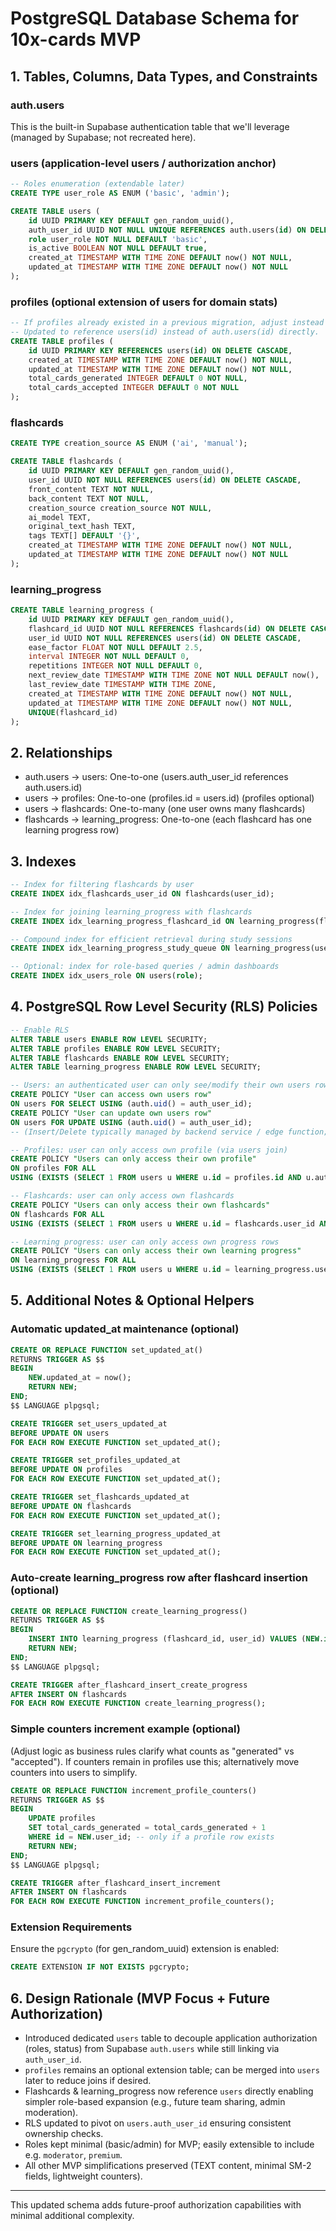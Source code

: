 # PostgreSQL Database Schema for 10x-cards MVP

## 1. Tables, Columns, Data Types, and Constraints

### auth.users
This is the built-in Supabase authentication table that we'll leverage (managed by Supabase; not recreated here).

### users (application-level users / authorization anchor)
```sql
-- Roles enumeration (extendable later)
CREATE TYPE user_role AS ENUM ('basic', 'admin');

CREATE TABLE users (
    id UUID PRIMARY KEY DEFAULT gen_random_uuid(),
    auth_user_id UUID NOT NULL UNIQUE REFERENCES auth.users(id) ON DELETE CASCADE,
    role user_role NOT NULL DEFAULT 'basic',
    is_active BOOLEAN NOT NULL DEFAULT true,
    created_at TIMESTAMP WITH TIME ZONE DEFAULT now() NOT NULL,
    updated_at TIMESTAMP WITH TIME ZONE DEFAULT now() NOT NULL
);
```

### profiles (optional extension of users for domain stats)
```sql
-- If profiles already existed in a previous migration, adjust instead of re-creating.
-- Updated to reference users(id) instead of auth.users(id) directly.
CREATE TABLE profiles (
    id UUID PRIMARY KEY REFERENCES users(id) ON DELETE CASCADE,
    created_at TIMESTAMP WITH TIME ZONE DEFAULT now() NOT NULL,
    updated_at TIMESTAMP WITH TIME ZONE DEFAULT now() NOT NULL,
    total_cards_generated INTEGER DEFAULT 0 NOT NULL,
    total_cards_accepted INTEGER DEFAULT 0 NOT NULL
);
```

### flashcards
```sql
CREATE TYPE creation_source AS ENUM ('ai', 'manual');

CREATE TABLE flashcards (
    id UUID PRIMARY KEY DEFAULT gen_random_uuid(),
    user_id UUID NOT NULL REFERENCES users(id) ON DELETE CASCADE,
    front_content TEXT NOT NULL,
    back_content TEXT NOT NULL,
    creation_source creation_source NOT NULL,
    ai_model TEXT,
    original_text_hash TEXT,
    tags TEXT[] DEFAULT '{}',
    created_at TIMESTAMP WITH TIME ZONE DEFAULT now() NOT NULL,
    updated_at TIMESTAMP WITH TIME ZONE DEFAULT now() NOT NULL
);
```

### learning_progress
```sql
CREATE TABLE learning_progress (
    id UUID PRIMARY KEY DEFAULT gen_random_uuid(),
    flashcard_id UUID NOT NULL REFERENCES flashcards(id) ON DELETE CASCADE,
    user_id UUID NOT NULL REFERENCES users(id) ON DELETE CASCADE,
    ease_factor FLOAT NOT NULL DEFAULT 2.5,
    interval INTEGER NOT NULL DEFAULT 0,
    repetitions INTEGER NOT NULL DEFAULT 0,
    next_review_date TIMESTAMP WITH TIME ZONE NOT NULL DEFAULT now(),
    last_review_date TIMESTAMP WITH TIME ZONE,
    created_at TIMESTAMP WITH TIME ZONE DEFAULT now() NOT NULL,
    updated_at TIMESTAMP WITH TIME ZONE DEFAULT now() NOT NULL,
    UNIQUE(flashcard_id)
);
```

## 2. Relationships

- auth.users → users: One-to-one (users.auth_user_id references auth.users.id)
- users → profiles: One-to-one (profiles.id = users.id) (profiles optional)
- users → flashcards: One-to-many (one user owns many flashcards)
- flashcards → learning_progress: One-to-one (each flashcard has one learning progress row)

## 3. Indexes
```sql
-- Index for filtering flashcards by user
CREATE INDEX idx_flashcards_user_id ON flashcards(user_id);

-- Index for joining learning_progress with flashcards
CREATE INDEX idx_learning_progress_flashcard_id ON learning_progress(flashcard_id);

-- Compound index for efficient retrieval during study sessions
CREATE INDEX idx_learning_progress_study_queue ON learning_progress(user_id, next_review_date);

-- Optional: index for role-based queries / admin dashboards
CREATE INDEX idx_users_role ON users(role);
```

## 4. PostgreSQL Row Level Security (RLS) Policies
```sql
-- Enable RLS
ALTER TABLE users ENABLE ROW LEVEL SECURITY;
ALTER TABLE profiles ENABLE ROW LEVEL SECURITY;
ALTER TABLE flashcards ENABLE ROW LEVEL SECURITY;
ALTER TABLE learning_progress ENABLE ROW LEVEL SECURITY;

-- Users: an authenticated user can only see/modify their own users row via auth mapping
CREATE POLICY "User can access own users row"
ON users FOR SELECT USING (auth.uid() = auth_user_id);
CREATE POLICY "User can update own users row"
ON users FOR UPDATE USING (auth.uid() = auth_user_id);
-- (Insert/Delete typically managed by backend service / edge function; adjust as needed)

-- Profiles: user can only access own profile (via users join)
CREATE POLICY "Users can only access their own profile"
ON profiles FOR ALL
USING (EXISTS (SELECT 1 FROM users u WHERE u.id = profiles.id AND u.auth_user_id = auth.uid()));

-- Flashcards: user can only access own flashcards
CREATE POLICY "Users can only access their own flashcards"
ON flashcards FOR ALL
USING (EXISTS (SELECT 1 FROM users u WHERE u.id = flashcards.user_id AND u.auth_user_id = auth.uid()));

-- Learning progress: user can only access own progress rows
CREATE POLICY "Users can only access their own learning progress"
ON learning_progress FOR ALL
USING (EXISTS (SELECT 1 FROM users u WHERE u.id = learning_progress.user_id AND u.auth_user_id = auth.uid()));
```

## 5. Additional Notes & Optional Helpers

### Automatic updated_at maintenance (optional)
```sql
CREATE OR REPLACE FUNCTION set_updated_at()
RETURNS TRIGGER AS $$
BEGIN
    NEW.updated_at = now();
    RETURN NEW;
END;
$$ LANGUAGE plpgsql;

CREATE TRIGGER set_users_updated_at
BEFORE UPDATE ON users
FOR EACH ROW EXECUTE FUNCTION set_updated_at();

CREATE TRIGGER set_profiles_updated_at
BEFORE UPDATE ON profiles
FOR EACH ROW EXECUTE FUNCTION set_updated_at();

CREATE TRIGGER set_flashcards_updated_at
BEFORE UPDATE ON flashcards
FOR EACH ROW EXECUTE FUNCTION set_updated_at();

CREATE TRIGGER set_learning_progress_updated_at
BEFORE UPDATE ON learning_progress
FOR EACH ROW EXECUTE FUNCTION set_updated_at();
```

### Auto-create learning_progress row after flashcard insertion (optional)
```sql
CREATE OR REPLACE FUNCTION create_learning_progress()
RETURNS TRIGGER AS $$
BEGIN
    INSERT INTO learning_progress (flashcard_id, user_id) VALUES (NEW.id, NEW.user_id);
    RETURN NEW;
END;
$$ LANGUAGE plpgsql;

CREATE TRIGGER after_flashcard_insert_create_progress
AFTER INSERT ON flashcards
FOR EACH ROW EXECUTE FUNCTION create_learning_progress();
```

### Simple counters increment example (optional)
(Adjust logic as business rules clarify what counts as "generated" vs "accepted"). If counters remain in profiles use this; alternatively move counters into users to simplify.
```sql
CREATE OR REPLACE FUNCTION increment_profile_counters()
RETURNS TRIGGER AS $$
BEGIN
    UPDATE profiles
    SET total_cards_generated = total_cards_generated + 1
    WHERE id = NEW.user_id; -- only if a profile row exists
    RETURN NEW;
END;
$$ LANGUAGE plpgsql;

CREATE TRIGGER after_flashcard_insert_increment
AFTER INSERT ON flashcards
FOR EACH ROW EXECUTE FUNCTION increment_profile_counters();
```

### Extension Requirements
Ensure the `pgcrypto` (for gen_random_uuid) extension is enabled:
```sql
CREATE EXTENSION IF NOT EXISTS pgcrypto;
```

## 6. Design Rationale (MVP Focus + Future Authorization)
- Introduced dedicated `users` table to decouple application authorization (roles, status) from Supabase `auth.users` while still linking via `auth_user_id`.
- `profiles` remains an optional extension table; can be merged into `users` later to reduce joins if desired.
- Flashcards & learning_progress now reference `users` directly enabling simpler role-based expansion (e.g., future team sharing, admin moderation).
- RLS updated to pivot on `users.auth_user_id` ensuring consistent ownership checks.
- Roles kept minimal (basic/admin) for MVP; easily extensible to include e.g. `moderator`, `premium`.
- All other MVP simplifications preserved (TEXT content, minimal SM-2 fields, lightweight counters).

---
This updated schema adds future-proof authorization capabilities with minimal additional complexity.
